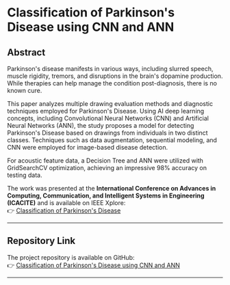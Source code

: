 # Classification of Parkinson's Disease using CNN and ANN

## Abstract

Parkinson's disease manifests in various ways, including slurred speech, muscle rigidity, tremors, and disruptions in the brain's dopamine production. While therapies can help manage the condition post-diagnosis, there is no known cure. 

This paper analyzes multiple drawing evaluation methods and diagnostic techniques employed for Parkinson's Disease. Using AI deep learning concepts, including Convolutional Neural Networks (CNN) and Artificial Neural Networks (ANN), the study proposes a model for detecting Parkinson's Disease based on drawings from individuals in two distinct classes. Techniques such as data augmentation, sequential modeling, and CNN were employed for image-based disease detection. 

For acoustic feature data, a Decision Tree and ANN were utilized with GridSearchCV optimization, achieving an impressive 98% accuracy on testing data.

The work was presented at the **International Conference on Advances in Computing, Communication, and Intelligent Systems in Engineering (ICACITE)** and is available on IEEE Xplore:  
👉 [Classification of Parkinson's Disease](https://ieeexplore.ieee.org/abstract/document/9823915)

---

## Repository Link
The project repository is available on GitHub:  
👉 [Classification of Parkinson's Disease using CNN and ANN](https://github.com/syedfiza7546/Classification-of-Parkinson-s-Disease-using-CNN-and-ANN)

---
